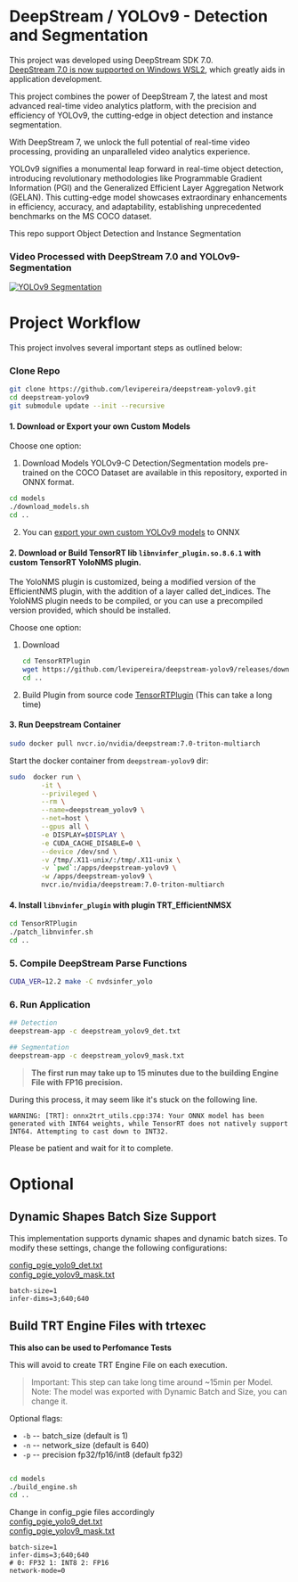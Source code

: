 # DeepStream / YOLOv9 - Detection and Segmentation

This project was developed using DeepStream SDK 7.0.<br>[DeepStream 7.0 is now supported on Windows WSL2](https://docs.nvidia.com/metropolis/deepstream/dev-guide/text/DS_on_WSL2.html), which greatly aids in application development.


This project combines the power of DeepStream 7, the latest and most advanced real-time video analytics platform, with the precision and efficiency of YOLOv9, the cutting-edge in object detection and instance segmentation. 

With DeepStream 7, we unlock the full potential of real-time video processing, providing an unparalleled video analytics experience.

YOLOv9 signifies a monumental leap forward in real-time object detection, introducing revolutionary methodologies like Programmable Gradient Information (PGI) and the Generalized Efficient Layer Aggregation Network (GELAN). This cutting-edge model showcases extraordinary enhancements in efficiency, accuracy, and adaptability, establishing unprecedented benchmarks on the MS COCO dataset.

This repo support Object Detection and Instance Segmentation

### Video Processed with DeepStream 7.0 and YOLOv9-Segmentation
[![YOLOv9 Segmentation](https://img.youtube.com/vi/v6OTjOFLNLA/0.jpg)](https://www.youtube.com/watch?v=v6OTjOFLNLA)


# Project Workflow 

This project involves several important steps as outlined below:

### Clone Repo
```bash
git clone https://github.com/levipereira/deepstream-yolov9.git
cd deepstream-yolov9
git submodule update --init --recursive
```


#### 1. Download or Export your own Custom Models

Choose one option:

1. Download Models
YOLOv9-C Detection/Segmentation models pre-trained on the COCO Dataset are available in this repository, exported in ONNX format.

```bash
cd models
./download_models.sh
cd ..
```

2. You can [export your own custom YOLOv9 models](yolov9) to ONNX<br>

#### 2. Download or Build TensorRT lib `libnvinfer_plugin.so.8.6.1` with  custom TensorRT YoloNMS plugin.
The YoloNMS plugin is customized, being a modified version of the EfficientNMS plugin, with the addition of a layer called det_indices. The YoloNMS plugin needs to be compiled, or you can use a precompiled version provided, which should be installed.

Choose one option:
1. Download  
    ```bash
    cd TensorRTPlugin
    wget https://github.com/levipereira/deepstream-yolov9/releases/download/v1.0/libnvinfer_plugin.so.8.6.1
    cd ..
    ```
2. Build Plugin from source code [TensorRTPlugin](TensorRTPlugin) (This can take a long time)

#### 3. **Run Deepstream Container**
```bash
sudo docker pull nvcr.io/nvidia/deepstream:7.0-triton-multiarch
```
Start the docker container from `deepstream-yolov9` dir:

```bash
sudo  docker run \
        -it \
        --privileged \
        --rm \
        --name=deepstream_yolov9 \
        --net=host \
        --gpus all \
        -e DISPLAY=$DISPLAY \
        -e CUDA_CACHE_DISABLE=0 \
        --device /dev/snd \
        -v /tmp/.X11-unix/:/tmp/.X11-unix \
        -v `pwd`:/apps/deepstream-yolov9 \
        -w /apps/deepstream-yolov9 \
        nvcr.io/nvidia/deepstream:7.0-triton-multiarch
```

#### 4. Install  `libnvinfer_plugin` with plugin TRT_EfficientNMSX
```bash
cd TensorRTPlugin
./patch_libnvinfer.sh
cd ..
```

### 5.  Compile DeepStream Parse Functions
```bash
CUDA_VER=12.2 make -C nvdsinfer_yolo
```

### 6. Run Application
```bash
## Detection
deepstream-app -c deepstream_yolov9_det.txt

## Segmentation
deepstream-app -c deepstream_yolov9_mask.txt
```
>**The first run may take up to 15 minutes due to the building Engine File with FP16 precision.**

During this process, it may seem like it's stuck on the following line.
```
WARNING: [TRT]: onnx2trt_utils.cpp:374: Your ONNX model has been generated with INT64 weights, while TensorRT does not natively support INT64. Attempting to cast down to INT32.
```
Please be patient and wait for it to complete.


# Optional

## Dynamic Shapes Batch Size Support
This implementation supports dynamic shapes and dynamic batch sizes. To modify these settings, change the following configurations:
 
[config_pgie_yolo9_det.txt](https://github.com/levipereira/deepstream-yolov9/blob/master/config_pgie_yolov9_det.txt#L8-L9)  <br>
[config_pgie_yolov9_mask.txt](https://github.com/levipereira/deepstream-yolov9/blob/master/config_pgie_yolov9_mask.txt#L8-L10)
```
batch-size=1
infer-dims=3;640;640
```



## Build TRT Engine Files with trtexec  
**This also can be used to Perfomance Tests**

This will avoid to create TRT Engine File on each execution.

>Important: This step can take long time around ~15min per Model.
>Note: The model was exported with Dynamic Batch and Size, you can change it.

Optional flags: 
* `-b` -- batch_size (default is 1)
* `-n` -- network_size (default is 640)
* `-p` -- precision fp32/fp16/int8 (default fp32)
```bash

cd models
./build_engine.sh 
cd ..
```
Change in config_pgie files accordingly <br>
[config_pgie_yolo9_det.txt](https://github.com/levipereira/deepstream-yolov9/blob/master/config_pgie_yolov9_det.txt#L8-L9)  <br>
[config_pgie_yolov9_mask.txt](https://github.com/levipereira/deepstream-yolov9/blob/master/config_pgie_yolov9_mask.txt#L8-L10)
```plaintext
batch-size=1
infer-dims=3;640;640
# 0: FP32 1: INT8 2: FP16
network-mode=0
```
 



